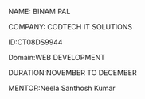 NAME: BINAM PAL


COMPANY: CODTECH IT SOLUTIONS 



ID:CT08DS9944



Domain:WEB DEVELOPMENT



DURATION:NOVEMBER TO DECEMBER



MENTOR:Neela Santhosh Kumar 
